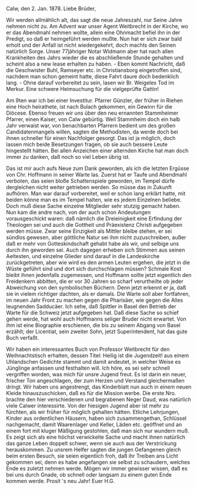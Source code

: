  Calw, den 2. Jan. 1878.
Liebe Brüder,

Wir werden allmählich alt, das sagt die neue Jahreszahl, nur Seine Jahre nehmen nicht zu. Am Advent war unser Agent Weitbrecht in der Kirche, wo er das Abendmahl nehmen wollte, allein eine Ohnmacht befiel ihn in der Predigt, so daß er heimgeführt werden mußte. Nun hat er sich zwar bald erholt und der Anfall ist nicht wiedergekehrt, doch machts den Seinen natürlich Sorge. Unser 77jähriger Notar Widmann aber hat nach allen Krankheiten des Jahrs wieder die es abschließende Stunde gehalten und scheint also a new lease erhalten zu haben. - Eben kommt Nachricht, daß die Geschwister Buhl, Ramseyer etc. in Christiansborg eingetroffen sind, nachdem man schon gemeint hatte, diese Fahrt daure doch bedenklich lang. - Ohne darauf vorbereitet zu sein, lasen wir Br. Weigeles Tod im Merkur. Eine schwere Heimsuchung für die vielgeprüfte Gattin!

Am 9ten war ich bei einer Investitur. Pfarrer Günzler, der früher in Riehen eine Hoch heirathete, ist nach Bulach gekommen, ein Gewinn für die Diöcese. Ebenso freuen wir uns über den neu ernannten Stammheimer Pfarrer, einen Kaiser, von Calw gebürtig. Weil Stammheim doch ein halb Jahr verwaist war, von benachbarten Pfarrern bedient um des großen Candidatenmangels willen, sagten die Methodisten, da werde doch bei ihnen schneller für einen Nachfolger gesorgt. Das ist ja möglich, doch lassen mich beide Besetzungen fragen, ob sie auch bessere Leute hingestellt hätten. Bei allen Anzeichen einer alternden Kirche hat man doch immer zu danken, daß noch so viel Leben übrig ist.

Das ist mir auch aufs Neue zum Dank geworden, als ich die letzten Ergüsse von Chr. Hoffmann in seiner Warte las. Zuerst hat er Taufe und Abendmahl verboten, das seien bloße Schattenspiele geworden, im Tempel dürfe dergleichen nicht weiter getrieben werden. So müsse das in Zukunft aufhören. Man war darauf vorbereitet, weil er schon lang erklärt hatte, mit beiden könne man es im Tempel halten, wie es jedem Einzelnen beliebe. Doch muß diese Sache einzelne Mitglieder sehr stutzig gemacht haben. Nun kam die andre nach, von der auch schon Andeutungen vorausgeschickt waren: daß nämlich die Dreieinigkeit eine Erfindung der Theologen sei und auch die Gottheit und Präexistenz Christi aufgegeben werden müsse. Zwar seine Einzigkeit als Mittler bleibe stehen, er sei sündlos gewesen, aber göttliche Natur sei ihm nicht zuzuschreiben, außer daß er mehr von Gotteskindschaft gehabt habe als wir, und selbige uns durch ihn geworden sei. Auch dagegen erheben sich Stimmen aus seinen Aeltesten, und einzelne Glieder sind darauf in die Landeskirche zurückgetreten, aber wie wird es den armen Leuten ergehen, die jetzt in die Wüste geführt sind und dort sich durchschlagen müssen? Schmale Kost bleibt ihnen jedenfalls zugemessen, und Hoffmann sollte jetzt eigentlich den Freidenkern abbitten, die er vor 30 Jahren so scharf verurtheilte ob jeder Abweichung von den symbolischen Büchern. Denn jetzt erkennt er ja, daß sie in vielem richtiger dachten, als er damals. Die Warte soll aber fortfahren, im neuen Jahr Front zu machen gegen die Pharisäer, wie gegen die Alles leugnenden Sadducäer. Ich sehe, daß Spittler in Basel den Betrieb der Warte für die Schweiz jetzt aufgegeben hat. Daß diese Sache so schief gehen werde, hat wohl auch Hoffmanns seliger Bruder nicht erwartet. Von ihm ist eine Biographie erschienen, die bis zu seinem Abgang von Basel erzählt; der Licentiat, sein zweiter Sohn, jetzt Superintendent, hat das gute Buch verfaßt.

Wir haben ein interessantes Buch von Professor Weitbrecht für den Weihnachtstisch erhalten, dessen Titel: Heilig ist die Jugendzeit! aus einem Uhlandschen Gedichte stammt und damit andeutet, in welcher Weise es Jünglinge anfassen und festhalten will. Ich höre, es sei sehr schnell vergriffen worden, was mich für unsre Jugend freut. Es ist darin ein neuer, frischer Ton angeschlagen, der zum Herzen und Verstand gleichermaßen dringt. Wir haben uns angestrengt, das Kinderblatt nun auch in einem neuen Kleide hinauszuschicken, daß es für die Mission werbe. Die erste Nro. brachte den hier verschiedenen und begrabenen Neger Daud, was natürlich viele Calwer interessirte. Von der hiesigen Jugend aber ist mehr zu fürchten, als wir früher für möglich gehalten hätten. Etliche Lehrjungen, Kinder aus ordentlichen Häusern, haben sich zusammengethan, Schlüssel nachgemacht, damit Waarenlager und Keller, Läden etc. geöffnet und an einem fort mit kluger Mäßigung gestohlen, daß man sich nur wundern muß. Es zeigt sich als eine höchst verwickelte Sache und macht ihnen natürlich das ganze Leben doppelt schwer, wenn sie auch aus der Verstrickung herauskommen. Zu unsrem Helfer sagten die jungen Gefangenen gleich beim ersten Besuch, sie seien eigentlich froh, daß ihr Treiben ans Licht gekommen sei, denn es habe angefangen sie selbst zu schaudern, welches Ende es zuletzt nehmen werde. Mögen wir immer gewisser wissen, daß es bei uns durch Gnade, ob schnell oder langsam zu einem guten Ende kommen werde. Prosit 's neu Jahr!
 Euer H.G.
